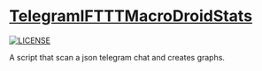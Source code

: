 # [TelegramIFTTTMacroDroidStats](https://github.com/viduxsh/TelegramIFTTTMacroDroidStats)

[![LICENSE](https://img.shields.io/badge/license-MIT-lightgrey.svg)](https://github.com/viduxsh/TelegramIFTTTMacroDroidStats/blob/main/LICENSE)

 A script that scan a json telegram chat and creates graphs.